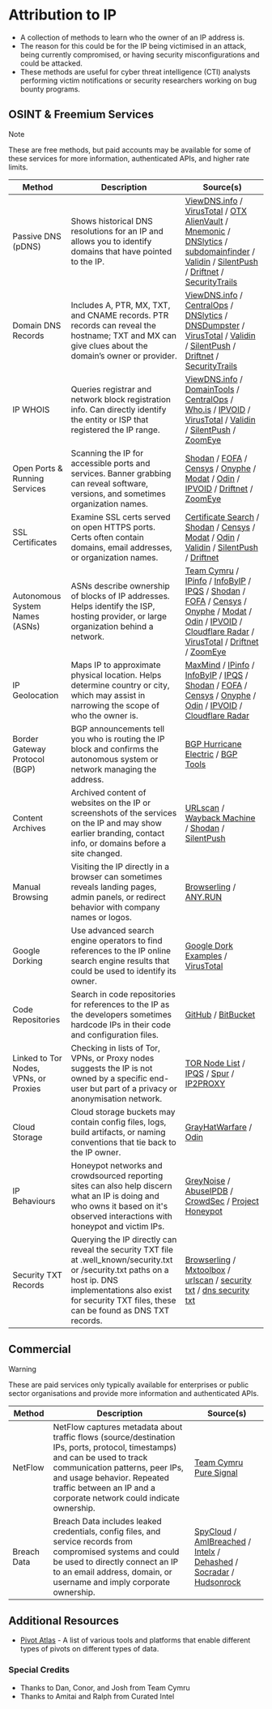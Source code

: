 # Attribution to IP
- A collection of methods to learn who the owner of an IP address is.
- The reason for this could be for the IP being victimised in an attack, being currently compromised, or having security misconfigurations and could be attacked.
- These methods are useful for cyber threat intelligence (CTI) analysts performing victim notifications or security researchers working on bug bounty programs. 

## OSINT & Freemium Services
> [!NOTE]
> These are free methods, but paid accounts may be available for some of these services for more information, authenticated APIs, and higher rate limits.

| Method | Description | Source(s) |
| --- | --- | --- |
| Passive DNS (pDNS) | Shows historical DNS resolutions for an IP and allows you to identify domains that have pointed to the IP. | [ViewDNS.info](https://viewdns.info) / [VirusTotal](https://www.virustotal.com)  / [OTX AlienVault](https://otx.alienvault.com/) / [Mnemonic](https://passivedns.mnemonic.no/) / [DNSlytics](https://search.dnslytics.com/) / [subdomainfinder](https://subdomainfinder.c99.nl/) / [Validin](https://www.validin.com/) / [SilentPush](https://www.silentpush.com/) / [Driftnet](https://driftnet.io/search/summary) / [SecurityTrails](https://securitytrails.com/) |
| Domain DNS Records | Includes A, PTR, MX, TXT, and CNAME records. PTR records can reveal the hostname; TXT and MX can give clues about the domain’s owner or provider. | [ViewDNS.info](https://viewdns.info) / [CentralOps](https://centralops.net/co/) / [DNSlytics](https://search.dnslytics.com/) / [DNSDumpster](https://dnsdumpster.com/) / [VirusTotal](https://www.virustotal.com) / [Validin](https://www.validin.com/) / [SilentPush](https://www.silentpush.com/) / [Driftnet](https://driftnet.io/search/summary) / [SecurityTrails](https://securitytrails.com/) |
| IP WHOIS | Queries registrar and network block registration info. Can directly identify the entity or ISP that registered the IP range. | [ViewDNS.info](https://viewdns.info) / [DomainTools](https://whois.domaintools.com/) / [CentralOps](https://centralops.net/co/) / [Who.is](https://who.is/) / [IPVOID](https://www.ipvoid.com/) / [VirusTotal](https://www.virustotal.com) / [Validin](https://www.validin.com/) / [SilentPush](https://www.silentpush.com/) / [ZoomEye](https://www.zoomeye.ai/) |
| Open Ports & Running Services | Scanning the IP for accessible ports and services. Banner grabbing can reveal software, versions, and sometimes organization names. | [Shodan](https://www.shodan.io/) / [FOFA](https://en.fofa.info/) / [Censys](https://search.censys.io/) / [Onyphe](https://search.onyphe.io/) / [Modat](https://modat.io) / [Odin](https://odin.io/) / [IPVOID](https://www.ipvoid.com/) / [Driftnet](https://driftnet.io/search/summary) / [ZoomEye](https://www.zoomeye.ai/) |
| SSL Certificates | Examine SSL certs served on open HTTPS ports. Certs often contain domains, email addresses, or organization names. | [Certificate Search](https://crt.sh) / [Shodan](https://www.shodan.io/)  / [Censys](https://search.censys.io/) / [Modat](https://modat.io) / [Odin](https://odin.io/) / [Validin](https://www.validin.com/) / [SilentPush](https://www.silentpush.com/) / [Driftnet](https://driftnet.io/search/summary) |
| Autonomous System Names (ASNs) | ASNs describe ownership of blocks of IP addresses. Helps identify the ISP, hosting provider, or large organization behind a network. | [Team Cymru](https://v4.whois.cymru.com/cgi-bin/whois.cgi) / [IPinfo](https://ipinfo.io/) / [InfoByIP](https://www.infobyip.com/) / [IPQS](https://www.ipqualityscore.com/) / [Shodan](https://www.shodan.io/) / [FOFA](https://en.fofa.info/) / [Censys](https://search.censys.io/) / [Onyphe](https://search.onyphe.io/) / [Modat](https://modat.io) / [Odin](https://odin.io/) / [IPVOID](https://www.ipvoid.com/) / [Cloudflare Radar](https://radar.cloudflare.com/ip) / [VirusTotal](https://www.virustotal.com) / [Driftnet](https://driftnet.io/search/summary)  / [ZoomEye](https://www.zoomeye.ai/) |
| IP Geolocation | Maps IP to approximate physical location. Helps determine country or city, which may assist in narrowing the scope of who the owner is. | [MaxMind](https://www.maxmind.com/en/geoip-demo) / [IPinfo](https://ipinfo.io/) / [InfoByIP](https://www.infobyip.com/) / [IPQS](https://www.ipqualityscore.com/) / [Shodan](https://www.shodan.io/) / [FOFA](https://en.fofa.info/) / [Censys](https://search.censys.io/) / [Onyphe](https://search.onyphe.io/) / [Odin](https://odin.io/) / [IPVOID](https://www.ipvoid.com/) / [Cloudflare Radar](https://radar.cloudflare.com/ip) |
| Border Gateway Protocol (BGP) | BGP announcements tell you who is routing the IP block and confirms the autonomous system or network managing the address. | [BGP Hurricane Electric](https://bgp.he.net/) / [BGP Tools](https://bgp.tools/) |
| Content Archives | Archived content of websites on the IP or screenshots of the services on the IP and may show earlier branding, contact info, or domains before a site changed. | [URLscan](https://urlscan.io/) / [Wayback Machine](https://web.archive.org/) / [Shodan](https://www.shodan.io/) / [SilentPush](https://www.silentpush.com/) |
| Manual Browsing | Visiting the IP directly in a browser can sometimes reveals landing pages, admin panels, or redirect behavior with company names or logos. | [Browserling](https://www.browserling.com/)  / [ANY.RUN](https://app.any.run/) |
| Google Dorking | Use advanced search engine operators to find references to the IP online search engine results that could be used to identify its owner. | [Google Dork Examples](https://github.com/BushidoUK/OSINT-SearchOperators/blob/main/GoogleDorks.csv) / [VirusTotal](https://www.virustotal.com) |
| Code Repositories | Search in code repositories for references to the IP as the developers sometimes hardcode IPs in their code and configuration files. | [GitHub](https://github.com/) / [BitBucket](https://bitbucket.org/) |
| Linked to Tor Nodes, VPNs, or Proxies | Checking in lists of Tor, VPNs, or Proxy nodes suggests the IP is not owned by a specific end-user but part of a privacy or anonymisation network. | [TOR Node List](https://dev.dan.me.uk/tornodes) / [IPQS](https://www.ipqualityscore.com/) / [Spur](https://spur.us/context/me) / [IP2PROXY](https://www.ip2proxy.com/) |
| Cloud Storage | Cloud storage buckets may contain config files, logs, build artifacts, or naming conventions that tie back to the IP owner. | [GrayHatWarfare](https://grayhatwarfare.com/) / [Odin](https://odin.io/) |
| IP Behaviours | Honeypot networks and crowdsourced reporting sites can also help discern what an IP is doing and who owns it based on it's observed interactions with honeypot and victim IPs. | [GreyNoise](https://viz.greynoise.io/) / [AbuseIPDB](https://www.abuseipdb.com/) / [CrowdSec](https://app.crowdsec.net/cti) / [Project Honeypot](https://www.projecthoneypot.org/list_of_ips.php) |
| Security TXT Records| Querying the IP directly can reveal the security TXT file at .well_known/security.txt or /security.txt paths on a host ip. DNS implementations also exist for security TXT files, these can be found as DNS TXT records.  | [Browserling](https://www.browserling.com/) / [Mxtoolbox](https://mxtoolbox.com/DNSLookup.aspx) / [urlscan](https://urlscan.io) / [security txt](https://securitytxt.org/) / [dns security txt](https://dnssecuritytxt.org/) |

## Commercial
> [!WARNING]
> These are paid services only typically available for enterprises or public sector organisations and provide more information and authenticated APIs.

| Method | Description | Source(s) |
| --- | --- | --- |
| NetFlow | NetFlow captures metadata about traffic flows (source/destination IPs, ports, protocol, timestamps) and can be used to track communication patterns, peer IPs, and usage behavior. Repeated traffic between an IP and a corporate network could indicate ownership. | [Team Cymru Pure Signal](https://www.team-cymru.com/) |
| Breach Data | Breach Data includes leaked credentials, config files, and service records from compromised systems and could be used to directly connect an IP to an email address, domain, or username and imply corporate ownership. | [SpyCloud](https://spycloud.com/) / [AmIBreached](https://amibreached.com/) / [Intelx](https://intelx.io/) / [Dehashed](https://dehashed.com/) / [Socradar](https://socradar.io/) / [Hudsonrock](http://hudsonrock.com/) |

## Additional Resources
- [Pivot Atlas](https://gopivot.ing/tools/) - A list of various tools and platforms that enable different types of pivots on different types of data.

### Special Credits
- Thanks to Dan, Conor, and Josh from Team Cymru
- Thanks to Amitai and Ralph from Curated Intel
